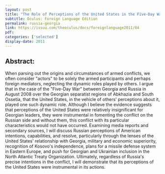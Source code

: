 ```yaml
---
layout: post
title: "The Role of Perceptions of the United States in the Five-Day War Between Georgia and Russia in August 2008 (in Russian)"
subtitle: Oculus: Foreign Language Edition
permalink: russia-georgia
link: https://issuu.com/theoculus/docs/foreignlanguage2011/84
pdf: 
categories: ['selected']
display-date: 2011
---
```


<h2>Abstract:</h2>
When parsing out the origins and circumstances of armed conflicts, we often consider "actors" to be solely the armed participants and perhaps foreign mediators, neglecting the dynamic roles played by others. I argue that in the case of the "Five-Day War" between Georgia and Russia in August 2008 over the Georgian separatist regions of Abkhazia and South Ossetia, that the United States, in the vehicle of others' perceptions about it, played one such dynamic role. Although I believe the evidence suggests that perceptions of the United States were relatively insignificant for Georgian leaders, they were instrumental in fomenting the conflict on the Russian side and without them, this conflict with its particular characteristics would not have occurred. Examining media reports and secondary sources, I will discuss Russian perceptions of American intentions, capabilities, and resolve, particularly through the lenses of the United States' relationship with Georgia, military and economic superiority, recognition of Kosovo's independence, plans for a missile defense system in Eastern Europe, and push for Georgian and Ukrainian inclusion in the North Atlantic Treaty Organization. Ultimately, regardless of Russia's precise intentions in the conflict, I will demonstrate that its perceptions of the United States were instrumental in its actions.
<!--
![image-subtitle][image-]
[link-wording][link-]

[image-]: /img-posts/
[link-]:

-->
